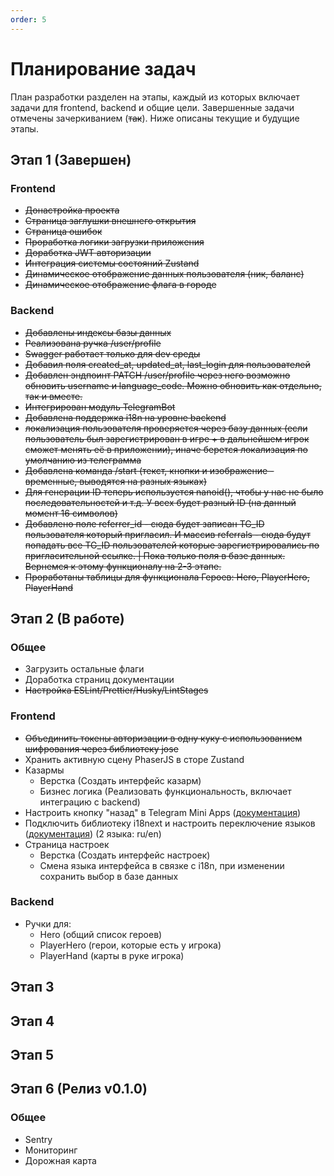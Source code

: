 ```yaml
---
order: 5
---
```


# Планирование задач

План разработки разделен на этапы, каждый из которых включает задачи для frontend, backend и общие цели. Завершенные задачи отмечены зачеркиванием (~~так~~). Ниже описаны текущие и будущие этапы.

## Этап 1 (Завершен)

### Frontend

- ~~Донастройка проекта~~
- ~~Страница заглушки внешнего открытия~~
- ~~Страница ошибок~~
- ~~Проработка логики загрузки приложения~~
- ~~Доработка JWT авторизации~~
- ~~Интеграция системы состояний Zustand~~
- ~~Динамическое отображение данных пользователя (ник, баланс)~~
- ~~Динамическое отображение флага в городе~~

### Backend

- ~~Добавлены индексы базы данных~~
- ~~Реализована ручка /user/profile~~
- ~~Swagger работает только для dev среды~~
- ~~Добавил поля created_at, updated_at, last_login для пользователей~~
- ~~Добавлен эндпоинт PATCH /user/profile через него возможно обновить username и language_code. Можно обновить как отдельно, так и вместе.~~
- ~~Интегрирован модуль TelegramBot~~
- ~~Добавлена поддержка i18n на уровне backend~~
- ~~локализация пользователя проверяется через базу данных (если пользователь был зарегистрирован в игре + в дальнейшем игрок сможет менять её в приложении), иначе берется локализация по умолчанию из телеграмма~~
- ~~Добавлена команда /start (текст, кнопки и изображение - временные, выводятся на разных языках)~~
- ~~Для генерации ID теперь используется nanoid(), чтобы у нас не было последовательностей и т.д. У всех будет разный ID (на данный момент 16 символов)~~
- ~~Добавлено поле referrer_id - сюда будет записан TG_ID пользователя который пригласил. И массив referrals - сюда будут попадать все TG_ID пользователей которые зарегистрировались по пригласительной ссылке. | Пока только поля в базе данных. Вернемся к этому функционалу на 2-3 этапе.~~
- ~~Проработаны таблицы для функционала Героев: Hero, PlayerHero, PlayerHand~~

## Этап 2 (В работе)

### Общее

- Загрузить остальные флаги
- Доработка страниц документации
- ~~Настройка ESLint/Prettier/Husky/LintStages~~

### Frontend

- ~~Объединить токены авторизации в одну куку с использованием шифрования через библиотеку jose~~
- Хранить активную сцену PhaserJS в сторе Zustand
- Казармы
  - Верстка (Создать интерфейс казарм)
  - Бизнес логика (Реализовать функциональность, включает интеграцию с backend)
- Настроить кнопку "назад" в Telegram Mini Apps ([документация](https://docs.telegram-mini-apps.com/packages/telegram-apps-sdk-react/3-x))
- Подключить библиотеку i18next и настроить переключение языков ([документация](https://www.i18next.com/)) (2 языка: ru/en)
- Страница настроек
  - Верстка (Создать интерфейс настроек)
  - Смена языка интерфейса в связке с i18n, при изменении сохранить выбор в базе данных

### Backend

- Ручки для:
  - Hero (общий список героев)
  - PlayerHero (герои, которые есть у игрока)
  - PlayerHand (карты в руке игрока)

## Этап 3

## Этап 4

## Этап 5

## Этап 6 (Релиз v0.1.0)

### Общее

- Sentry
- Мониторинг
- Дорожная карта
